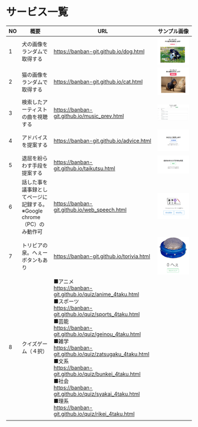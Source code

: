 # サービス一覧


|  NO  |  概要  |  URL  |  サンプル画像  |
| ---- | ---- | ---- | ---- |
|  1  |  犬の画像をランダムで取得する  |  https://banban-git.github.io/dog.html |  <img src="img/dog.png">  |
|  2  |  猫の画像をランダムで取得する  |  https://banban-git.github.io/cat.html  |  <img src="img/cat.png">  |
|  3  |  検索したアーティストの曲を視聴する  |  https://banban-git.github.io/music_prev.html  |  <img src="img/music.png">  |
|  4  |  アドバイスを提案する  |  https://banban-git.github.io/advice.html  |  <img src="img/advice.png">  |
|  5  |  退屈を紛らわす手段を提案する  |  https://banban-git.github.io/taikutsu.html  |  <img src="img/taikutsu.png">  |
|  6  |  話した事を議事録としてページに記録する。<br> ※Google chrome（PC）のみ動作可 |  https://banban-git.github.io/web_speech.html  |  <img src="img/speech.png">  |
|  7  |  トリビアの泉。へぇーボタンもあり |  https://banban-git.github.io/torivia.html  |  <img src="img/hee2.png">  |
|  8  |  クイズゲーム（４択） |  ■アニメ <br> https://banban-git.github.io/quiz/anime_4taku.html<br> ■スポーツ<br> https://banban-git.github.io/quiz/sports_4taku.html<br>■芸能<br>https://banban-git.github.io/quiz/geinou_4taku.html<br>■雑学<br>https://banban-git.github.io/quiz/zatsugaku_4taku.html<br>■文系<br>https://banban-git.github.io/quiz/bunkei_4taku.html<br>■社会<br>https://banban-git.github.io/quiz/syakai_4taku.html<br>■理系<br>https://banban-git.github.io/quiz/rikei_4taku.html
 |    |